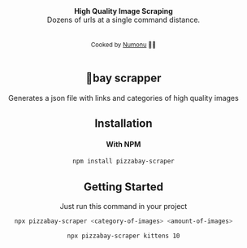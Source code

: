 <div align="center"><strong>High Quality Image Scraping</strong></div>
<div align="center">Dozens of urls at a single command distance.</div>
<br />
<div align="center">
<br />
<div align="center">
  <sub>Cooked by <a href="https://www.instagram.com/villegas.arts/">Numonu</a> 👨‍🍳</sub>
</div>

<br />

## 🍕bay scrapper

Generates a json file with links and categories of high quality images

## Installation

#### With NPM

```sh
npm install pizzabay-scraper
```

## Getting Started

Just run this command in your project

```sh
npx pizzabay-scraper <category-of-images> <amount-of-images>

npx pizzabay-scraper kittens 10
```
